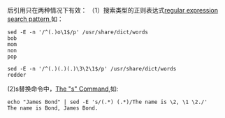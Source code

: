 后引用只在两种情况下有效：
（1）搜索类型的正则表达式[regular expression search pattern](https://www.gnu.org/software/sed/manual/sed.html#Regexp-Addresses),如：  
```
sed -E -n '/^(.)o\1$/p' /usr/share/dict/words
bob
mom
non
pop
```
```
sed -E -n '/^(.)(.)(.)\3\2\1$/p' /usr/share/dict/words
redder
```
(2)s替换命令中，[The "s" Command](https://www.gnu.org/software/sed/manual/sed.html#The-_0022s_0022-Command),如:  
```
echo "James Bond" | sed -E 's/(.*) (.*)/The name is \2, \1 \2./'
The name is Bond, James Bond.
```
